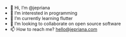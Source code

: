 - 👋 Hi, I’m @jepriana
- 👀 I’m interested in programming
- 🌱 I’m currently learning flutter
- 💞️ I’m looking to collaborate on open source software
- 📫 How to reach me? hello@jepriana.com

<!---
jepriana/jepriana is a ✨ special ✨ repository because its `README.md` (this file) appears on your GitHub profile.
You can click the Preview link to take a look at your changes.
--->
